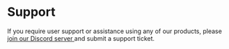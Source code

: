 # Support

If you require user support or assistance using any of our products, please [join our Discord server ](https://discord.gg/BUBkfvqprk)and submit a support ticket.
